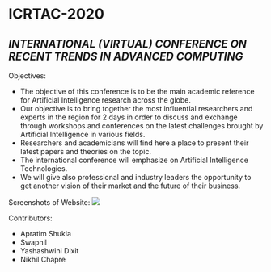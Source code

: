 # ICRTAC-2020
## _INTERNATIONAL (VIRTUAL) CONFERENCE ON RECENT TRENDS IN ADVANCED COMPUTING_
Objectives:

- The objective of this conference is to be the main academic reference for Artificial Intelligence research across the globe.
- Our objective is to bring together the most influential researchers and experts in the region for 2 days in order to discuss and exchange through workshops and conferences on the latest challenges brought by Artificial Intelligence in various fields.
- Researchers and academicians will find here a place to present their latest papers and theories on the topic.
- The international conference will emphasize on Artificial Intelligence Technologies.
- We will give also professional and industry leaders the opportunity to get another vision of their market and the future of their business.

Screenshots of Website: 
<img src="https://github.com/owaspvit/ICRTAC-2020/blob/main/images/web_ss1.PNG">

Contributors:
- Apratim Shukla
- Swapnil
- Yashashwini Dixit
- Nikhil Chapre
